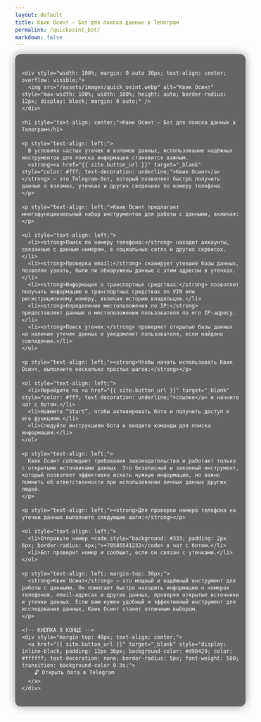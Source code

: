 ```yaml
---
layout: default
title: Квик Осинт — Бот для поиска данных в Телеграм
permalink: /quickosint_bot/
markdown: false
---
```


<style>
  html, body {
    height: auto !important;
    min-height: 100%;
    overflow-x: hidden;
    overflow-y: auto;
    display: block !important;
  }
</style>

<div style="background-color: rgba(0, 0, 0, 0.6); padding: 20px 10px; border-radius: 12px; max-width: 800px; width: 100%; box-shadow: 0 0 20px rgba(0,0,0,0.4); margin: 0 auto;">
  <div style="max-width: 680px; margin: 0 auto; padding: 0 5px; color: #fff;">

    <div style="width: 100%; margin: 0 auto 30px; text-align: center; overflow: visible;">
      <img src="/assets/images/quick_osint.webp" alt="Квик Осинт" style="max-width: 100%; width: 100%; height: auto; border-radius: 12px; display: block; margin: 0 auto;" />
    </div>

    <h1 style="text-align: center;">Квик Осинт — Бот для поиска данных в Телеграм</h1>

    <p style="text-align: left;">
      В условиях частых утечек и взломов данных, использование надёжных инструментов для поиска информации становится важным.
      <strong><a href="{{ site.button_url }}" target="_blank" style="color: #fff; text-decoration: underline;">Квик Осинт</a></strong> — это Telegram-бот, который позволяет быстро получить данные о взломах, утечках и других сведениях по номеру телефона.
    </p>

    <p style="text-align: left;">Квик Осинт предлагает многофункциональный набор инструментов для работы с данными, включая:</p>

    <ul style="text-align: left;">
      <li><strong>Поиск по номеру телефона:</strong> находит аккаунты, связанные с данным номером, в социальных сетях и других сервисах.</li>
      <li><strong>Проверка email:</strong> сканирует утекшие базы данных, позволяя узнать, были ли обнаружены данные с этим адресом в утечках.</li>
      <li><strong>Информация о транспортных средствах:</strong> позволяет получать информацию о транспортных средствах по VIN или регистрационному номеру, включая историю владельцев.</li>
      <li><strong>Определение местоположения по IP:</strong> предоставляет данные о местоположении пользователя по его IP-адресу.</li>
      <li><strong>Поиск утечек:</strong> проверяет открытые базы данных на наличие утечек данных и уведомляет пользователя, если найдено совпадение.</li>
    </ul>

    <p style="text-align: left;"><strong>Чтобы начать использовать Квик Осинт, выполните несколько простых шагов:</strong></p>

    <ol style="text-align: left;">
      <li>Перейдите по <a href="{{ site.button_url }}" target="_blank" style="color: #fff; text-decoration: underline;">ссылке</a> и начните чат с ботом.</li>
      <li>Нажмите “Start”, чтобы активировать бота и получить доступ к его функциям.</li>
      <li>Следуйте инструкциям бота и вводите команды для поиска информации.</li>
    </ol>

    <p style="text-align: left;">
      Квик Осинт соблюдает требования законодательства и работает только с открытыми источниками данных. Это безопасный и законный инструмент, который позволяет эффективно искать нужную информацию, но важно помнить об ответственности при использовании личных данных других людей.
    </p>

    <p style="text-align: left;"><strong>Для проверки номера телефона на утечки данных выполните следующие шаги:</strong></p>

    <ol style="text-align: left;">
      <li>Отправьте номер <code style="background: #333; padding: 2px 6px; border-radius: 4px;">+78585541232</code> в чат с ботом.</li>
      <li>Бот проверит номер и сообщит, если он связан с утечками.</li>
    </ol>

    <p style="text-align: left; margin-top: 30px;">
      <strong>Квик Осинт</strong> — это мощный и надёжный инструмент для работы с данными. Он помогает быстро находить информацию о номерах телефонов, email-адресах и других данных, проверяя открытые источники и утечки данных. Если вам нужен удобный и эффективный инструмент для исследования данных, Квик Осинт станет отличным выбором.
    </p>

    <!-- КНОПКА В КОНЦЕ -->
    <div style="margin-top: 40px; text-align: center;">
      <a href="{{ site.button_url }}" target="_blank" style="display: inline-block; padding: 12px 30px; background-color: #d90429; color: #ffffff; text-decoration: none; border-radius: 5px; font-weight: 500; transition: background-color 0.3s;">
        🔓 Открыть бота в Telegram
      </a>
    </div>

  </div>
</div>
